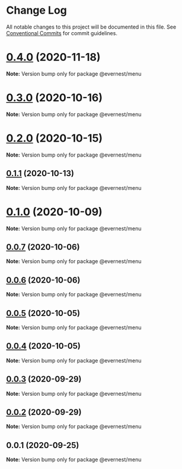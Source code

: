 # Change Log

All notable changes to this project will be documented in this file.
See [Conventional Commits](https://conventionalcommits.org) for commit guidelines.

# [0.4.0](https://github.com/everdevs/design-system/compare/v0.3.2...v0.4.0) (2020-11-18)

**Note:** Version bump only for package @evernest/menu





# [0.3.0](https://github.com/everdevs/design-system/compare/v0.2.0...v0.3.0) (2020-10-16)

**Note:** Version bump only for package @evernest/menu





# [0.2.0](https://github.com/everdevs/design-system/compare/v0.1.1...v0.2.0) (2020-10-15)

**Note:** Version bump only for package @evernest/menu





## [0.1.1](https://github.com/everdevs/design-system/compare/v0.1.0...v0.1.1) (2020-10-13)

**Note:** Version bump only for package @evernest/menu





# [0.1.0](https://github.com/everdevs/design-system/compare/v0.0.7...v0.1.0) (2020-10-09)

**Note:** Version bump only for package @evernest/menu





## [0.0.7](https://github.com/everdevs/design-system/compare/v0.0.6...v0.0.7) (2020-10-06)

**Note:** Version bump only for package @evernest/menu





## [0.0.6](https://github.com/everdevs/design-system/compare/v0.0.5...v0.0.6) (2020-10-06)

**Note:** Version bump only for package @evernest/menu





## [0.0.5](https://github.com/everdevs/design-system/compare/v0.0.4...v0.0.5) (2020-10-05)

**Note:** Version bump only for package @evernest/menu





## [0.0.4](https://github.com/everdevs/design-system/compare/v0.0.3...v0.0.4) (2020-10-05)

**Note:** Version bump only for package @evernest/menu





## [0.0.3](https://github.com/everdevs/design-system/compare/v0.0.2...v0.0.3) (2020-09-29)

**Note:** Version bump only for package @evernest/menu





## [0.0.2](https://github.com/everdevs/design-system/compare/v0.0.1...v0.0.2) (2020-09-29)

**Note:** Version bump only for package @evernest/menu





## 0.0.1 (2020-09-25)

**Note:** Version bump only for package @evernest/menu
